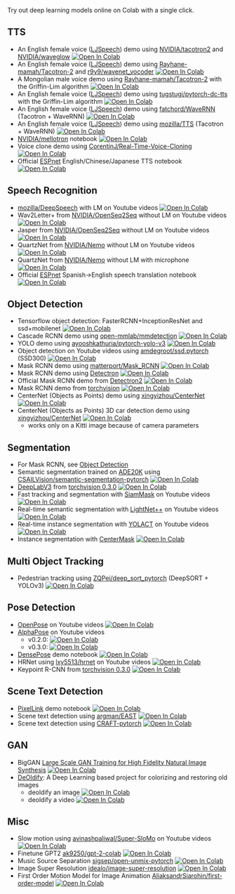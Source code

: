 Try out deep learning models online on Colab with a single click.

## TTS
* An English female voice ([LJSpeech](https://keithito.com/LJ-Speech-Dataset/)) demo using [NVIDIA/tacotron2](https://github.com/NVIDIA/tacotron2) and [NVIDIA/waveglow](https://github.com/NVIDIA/waveglow)
[![Open In Colab](https://colab.research.google.com/assets/colab-badge.svg)](https://colab.research.google.com/github/tugstugi/dl-colab-notebooks/blob/master/notebooks/NVidia_Tacotron2_Waveglow.ipynb)
* An English female voice ([LJSpeech](https://keithito.com/LJ-Speech-Dataset/)) demo using [Rayhane-mamah/Tacotron-2](https://github.com/Rayhane-mamah/Tacotron-2) and [r9y9/wavenet_vocoder](https://github.com/r9y9/wavenet_vocoder)
[![Open In Colab](https://colab.research.google.com/assets/colab-badge.svg)](https://colab.research.google.com/github/r9y9/Colaboratory/blob/master/Tacotron2_and_WaveNet_text_to_speech_demo.ipynb)
* A Mongolian male voice demo using [Rayhane-mamah/Tacotron-2](https://github.com/Rayhane-mamah/Tacotron-2) with the Griffin-Lim algorithm
[![Open In Colab](https://colab.research.google.com/assets/colab-badge.svg)](https://colab.research.google.com/github/tugstugi/mongolian-nlp/blob/master/misc/Tacotron_MongolianTTS.ipynb)  
* An English female voice ([LJSpeech](https://keithito.com/LJ-Speech-Dataset/)) demo using [tugstugi/pytorch-dc-tts](https://github.com/tugstugi/pytorch-dc-tts) with the Griffin-Lim algorithm
[![Open In Colab](https://colab.research.google.com/assets/colab-badge.svg)](https://colab.research.google.com/github/tugstugi/pytorch-dc-tts/blob/master/notebooks/EnglishTTS.ipynb)
* An English female voice ([LJSpeech](https://keithito.com/LJ-Speech-Dataset/)) demo using [fatchord/WaveRNN](https://github.com/fatchord/WaveRNN) (Tacotron + WaveRNN)
[![Open In Colab](https://colab.research.google.com/assets/colab-badge.svg)](https://colab.research.google.com/github/tugstugi/dl-colab-notebooks/blob/master/notebooks/fatchordWaveRNN.ipynb)
* An English female voice ([LJSpeech](https://keithito.com/LJ-Speech-Dataset/)) demo using [mozilla/TTS](https://github.com/mozilla/TTS) (Tacotron + WaveRNN)
[![Open In Colab](https://colab.research.google.com/assets/colab-badge.svg)](https://colab.research.google.com/github/tugstugi/dl-colab-notebooks/blob/master/notebooks/Mozilla_TTS_WaveRNN.ipynb)
* [NVIDIA/mellotron](https://github.com/NVIDIA/mellotron) notebook
[![Open In Colab](https://colab.research.google.com/assets/colab-badge.svg)](https://colab.research.google.com/github/yhgon/mellotron/blob/master/inference_colab.ipynb)
* Voice clone demo using [CorentinJ/Real-Time-Voice-Cloning](https://github.com/CorentinJ/Real-Time-Voice-Cloning)
[![Open In Colab](https://colab.research.google.com/assets/colab-badge.svg)](https://colab.research.google.com/github/tugstugi/dl-colab-notebooks/blob/master/notebooks/RealTimeVoiceCloning.ipynb)
* Official [ESPnet](https://github.com/espnet/espnet) English/Chinese/Japanese TTS notebook [![Open In Colab](https://colab.research.google.com/assets/colab-badge.svg)](https://colab.research.google.com/github/espnet/notebook/blob/master/tts_realtime_demo.ipynb)


## Speech Recognition
* [mozilla/DeepSpeech](https://github.com/mozilla/DeepSpeech) with LM on Youtube videos
[![Open In Colab](https://colab.research.google.com/assets/colab-badge.svg)](https://colab.research.google.com/github/tugstugi/dl-colab-notebooks/blob/master/notebooks/MozillaDeepSpeech.ipynb)
* Wav2Letter+ from [NVIDIA/OpenSeq2Seq](https://github.com/NVIDIA/OpenSeq2Seq.git) without LM on Youtube videos
[![Open In Colab](https://colab.research.google.com/assets/colab-badge.svg)](https://colab.research.google.com/github/tugstugi/dl-colab-notebooks/blob/master/notebooks/NVidiaWav2LetterPlus.ipynb)
* Jasper from [NVIDIA/OpenSeq2Seq](https://github.com/NVIDIA/OpenSeq2Seq.git) without LM on Youtube videos [![Open In Colab](https://colab.research.google.com/assets/colab-badge.svg)](https://colab.research.google.com/github/tugstugi/dl-colab-notebooks/blob/master/notebooks/NVidiaJasper.ipynb)
* QuartzNet from [NVIDIA/Nemo](https://github.com/NVIDIA/NeMo.git) without LM on Youtube videos [![Open In Colab](https://colab.research.google.com/assets/colab-badge.svg)](https://colab.research.google.com/github/tugstugi/dl-colab-notebooks/blob/master/notebooks/NVidiaQuartzNet.ipynb)
* QuartzNet from [NVIDIA/Nemo](https://github.com/NVIDIA/NeMo.git) without LM with microphone [![Open In Colab](https://colab.research.google.com/assets/colab-badge.svg)](https://colab.research.google.com/github/tugstugi/dl-colab-notebooks/blob/master/notebooks/NVidiaQuartzNetMic.ipynb)
* Official [ESPnet](https://github.com/espnet/espnet) Spanish->English speech translation notebook [![Open In Colab](https://colab.research.google.com/assets/colab-badge.svg)](https://colab.research.google.com/github/espnet/notebook/blob/master/st_demo.ipynb)


## Object Detection
* Tensorflow object detection: FasterRCNN+InceptionResNet and ssd+mobilenet
[![Open In Colab](https://colab.research.google.com/assets/colab-badge.svg)](https://colab.research.google.com/github/tensorflow/hub/blob/master/examples/colab/object_detection.ipynb)
* Cascade RCNN demo using [open-mmlab/mmdetection](https://github.com/open-mmlab/mmdetection)
[![Open In Colab](https://colab.research.google.com/assets/colab-badge.svg)](https://colab.research.google.com/github/tugstugi/dl-colab-notebooks/blob/master/notebooks/Open_MMLab_Detection_Toolbox_Cascade_RCNN.ipynb)
* YOLO demo using [ayooshkathuria/pytorch-yolo-v3](https://github.com/ayooshkathuria/pytorch-yolo-v3)
[![Open In Colab](https://colab.research.google.com/assets/colab-badge.svg)](https://colab.research.google.com/github/tugstugi/dl-colab-notebooks/blob/master/notebooks/YOLOv3_PyTorch.ipynb)
* Object detection on Youtube videos using [amdegroot/ssd.pytorch](https://github.com/amdegroot/ssd.pytorch) (SSD300)
[![Open In Colab](https://colab.research.google.com/assets/colab-badge.svg)](https://colab.research.google.com/github/tugstugi/dl-colab-notebooks/blob/master/notebooks/SSD_Pytorch_Video.ipynb)  
* Mask RCNN demo using [matterport/Mask_RCNN](https://github.com/matterport/Mask_RCNN)
[![Open In Colab](https://colab.research.google.com/assets/colab-badge.svg)](https://colab.research.google.com/github/tugstugi/dl-colab-notebooks/blob/master/notebooks/Matterport_Mask_RCNN.ipynb)
* Mask RCNN demo using [Detectron](https://github.com/facebookresearch/Detectron)
[![Open In Colab](https://colab.research.google.com/assets/colab-badge.svg)](https://colab.research.google.com/github/tugstugi/dl-colab-notebooks/blob/master/notebooks/Detectron_MaskRCNN.ipynb)
* Official Mask RCNN demo from [Detectron2](https://github.com/facebookresearch/detectron2)
[![Open In Colab](https://colab.research.google.com/assets/colab-badge.svg)](https://colab.research.google.com/drive/16jcaJoc6bCFAQ96jDe2HwtXj7BMD_-m5)
* Mask RCNN demo from [torchvision](https://pytorch.org/docs/stable/torchvision/index.html)
[![Open In Colab](https://colab.research.google.com/assets/colab-badge.svg)](https://colab.research.google.com/github/tugstugi/dl-colab-notebooks/blob/master/notebooks/TorchvisionMaskRCNN.ipynb)
* CenterNet (Objects as Points) demo using [xingyizhou/CenterNet](https://github.com/xingyizhou/CenterNet)
[![Open In Colab](https://colab.research.google.com/assets/colab-badge.svg)](https://colab.research.google.com/github/tugstugi/dl-colab-notebooks/blob/master/notebooks/CenterNet_ObjectsAsPoints.ipynb)
* CenterNet (Objects as Points) 3D car detection demo using [xingyizhou/CenterNet](https://github.com/xingyizhou/CenterNet)
[![Open In Colab](https://colab.research.google.com/assets/colab-badge.svg)](https://colab.research.google.com/github/tugstugi/dl-colab-notebooks/blob/master/notebooks/CenterNet_ObjectsAsPoints_3D.ipynb)
  * works only on a Kitti image because of camera parameters

## Segmentation
* For Mask RCNN, see [Object Detection](https://github.com/tugstugi/dl-colab-notebooks#object-detection)
* Semantic segmentation trained on [ADE20K](http://groups.csail.mit.edu/vision/datasets/ADE20K/) using [CSAILVision/semantic-segmentation-pytorch](https://github.com/CSAILVision/semantic-segmentation-pytorch)
[![Open In Colab](https://colab.research.google.com/assets/colab-badge.svg)](https://colab.research.google.com/github/tugstugi/dl-colab-notebooks/blob/master/notebooks/CSAILVision_SemanticSegmentation.ipynb)
* [DeepLabV3](https://arxiv.org/abs/1706.05587) from [torchvision 0.3.0](https://pytorch.org/docs/stable/torchvision/index.html)
[![Open In Colab](https://colab.research.google.com/assets/colab-badge.svg)](https://colab.research.google.com/github/tugstugi/dl-colab-notebooks/blob/master/notebooks/TorchvisionDeepLabV3.ipynb)
* Fast tracking and segmentation with [SiamMask](https://github.com/foolwood/SiamMask) on Youtube videos
[![Open In Colab](https://colab.research.google.com/assets/colab-badge.svg)](https://colab.research.google.com/github/tugstugi/dl-colab-notebooks/blob/master/notebooks/SiamMask.ipynb)
* Real-time semantic segmentation with [LightNet++](https://github.com/ansleliu/LightNetPlusPlus) on Youtube videos
[![Open In Colab](https://colab.research.google.com/assets/colab-badge.svg)](https://colab.research.google.com/github/tugstugi/dl-colab-notebooks/blob/master/notebooks/LightNetPlusPlus.ipynb)
* Real-time instance segmentation with [YOLACT](https://github.com/dbolya/yolact) on Youtube videos
[![Open In Colab](https://colab.research.google.com/assets/colab-badge.svg)](https://colab.research.google.com/github/tugstugi/dl-colab-notebooks/blob/master/notebooks/YOLACT.ipynb)
* Instance segmentation with [CenterMask](https://github.com/youngwanLEE/CenterMask/)
[![Open In Colab](https://colab.research.google.com/assets/colab-badge.svg)](https://colab.research.google.com/github/tugstugi/dl-colab-notebooks/blob/master/notebooks/CenterMask.ipynb)


## Multi Object Tracking
* Pedestrian tracking using [ZQPei/deep_sort_pytorch](https://github.com/ZQPei/deep_sort_pytorch) (DeepSORT + YOLOv3)
[![Open In Colab](https://colab.research.google.com/assets/colab-badge.svg)](https://colab.research.google.com/github/tugstugi/dl-colab-notebooks/blob/master/notebooks/DeepSORT_YOLOv3.ipynb)  


## Pose Detection
* [OpenPose](https://github.com/CMU-Perceptual-Computing-Lab/openpose) on Youtube videos
[![Open In Colab](https://colab.research.google.com/assets/colab-badge.svg)](https://colab.research.google.com/github/tugstugi/dl-colab-notebooks/blob/master/notebooks/OpenPose.ipynb)
* [AlphaPose](https://github.com/MVIG-SJTU/AlphaPose) on Youtube videos
  * v0.2.0: [![Open In Colab](https://colab.research.google.com/assets/colab-badge.svg)](https://colab.research.google.com/github/tugstugi/dl-colab-notebooks/blob/master/notebooks/AlphaPose.ipynb)
  * v0.3.0: [![Open In Colab](https://colab.research.google.com/assets/colab-badge.svg)](https://colab.research.google.com/github/tugstugi/dl-colab-notebooks/blob/master/notebooks/AlphaPoseV0_3_0.ipynb)
* [DensePose](https://github.com/facebookresearch/DensePose) demo notebook
[![Open In Colab](https://colab.research.google.com/assets/colab-badge.svg)](https://colab.research.google.com/github/tugstugi/dl-colab-notebooks/blob/master/notebooks/DensePose.ipynb)
* HRNet using [lxy5513/hrnet](https://github.com/lxy5513/hrnet) on Youtube videos
[![Open In Colab](https://colab.research.google.com/assets/colab-badge.svg)](https://colab.research.google.com/github/tugstugi/dl-colab-notebooks/blob/master/notebooks/HRNet_lxy5513.ipynb)
* Keypoint R-CNN from [torchvision 0.3.0](https://pytorch.org/docs/stable/torchvision/index.html)
[![Open In Colab](https://colab.research.google.com/assets/colab-badge.svg)](https://colab.research.google.com/github/tugstugi/dl-colab-notebooks/blob/master/notebooks/TorchvisionPersonKeypoint.ipynb)


## Scene Text Detection
* [PixelLink](https://github.com/ZJULearning/pixel_link) demo notebook
[![Open In Colab](https://colab.research.google.com/assets/colab-badge.svg)](https://colab.research.google.com/github/tugstugi/dl-colab-notebooks/blob/master/notebooks/PixelLink.ipynb)
* Scene text detection using [argman/EAST](https://github.com/argman/EAST)
[![Open In Colab](https://colab.research.google.com/assets/colab-badge.svg)](https://colab.research.google.com/github/tugstugi/dl-colab-notebooks/blob/master/notebooks/EAST.ipynb)
* Scene text detection using [CRAFT-pytorch](https://github.com/clovaai/CRAFT-pytorch)
[![Open In Colab](https://colab.research.google.com/assets/colab-badge.svg)](https://colab.research.google.com/github/tugstugi/dl-colab-notebooks/blob/master/notebooks/CRAFT.ipynb)


## GAN
* BigGAN [Large Scale GAN Training for High Fidelity Natural Image Synthesis](https://arxiv.org/abs/1809.11096)
[![Open In Colab](https://colab.research.google.com/assets/colab-badge.svg)](https://colab.research.google.com/github/tensorflow/hub/blob/master/examples/colab/biggan_generation_with_tf_hub.ipynb)  
* [DeOldify](https://github.com/jantic/DeOldify): A Deep Learning based project for colorizing and restoring old images
  * deoldify an image [![Open In Colab](https://colab.research.google.com/assets/colab-badge.svg)](https://colab.research.google.com/github/jantic/DeOldify/blob/master/ImageColorizerColab.ipynb)
  * deoldify a video [![Open In Colab](https://colab.research.google.com/assets/colab-badge.svg)](https://colab.research.google.com/github/jantic/DeOldify/blob/master/VideoColorizerColab.ipynb)


## Misc
* Slow motion using [avinashpaliwal/Super-SloMo](https://github.com/avinashpaliwal/Super-SloMo) on Youtube videos
[![Open In Colab](https://colab.research.google.com/assets/colab-badge.svg)](https://colab.research.google.com/github/tugstugi/dl-colab-notebooks/blob/master/notebooks/SuperSloMo.ipynb)
* Finetune GPT2 [ak9250/gpt-2-colab](https://github.com/ak9250/gpt-2-colab/) [![Open In Colab](https://colab.research.google.com/assets/colab-badge.svg)](https://colab.research.google.com/github/ak9250/gpt-2-colab/blob/master/GPT_2.ipynb)
* Music Source Separation [sigsep/open-unmix-pytorch](https://github.com/sigsep/open-unmix-pytorch) [![Open In Colab](https://colab.research.google.com/assets/colab-badge.svg)](https://colab.research.google.com/drive/1mijF0zGWxN-KaxTnd0q6hayAlrID5fEQ)
* Image Super Resolution [idealo/image-super-resolution](https://github.com/idealo/image-super-resolution) [![Open In Colab](https://colab.research.google.com/assets/colab-badge.svg)](https://colab.research.google.com/github/tugstugi/dl-colab-notebooks/blob/master/notebooks/ISR_Prediction_Tutorial.ipynb)
* First Order Motion Model for Image Animation [AliaksandrSiarohin/first-order-model](https://github.com/AliaksandrSiarohin/first-order-model) [![Open In Colab](https://colab.research.google.com/assets/colab-badge.svg)](https://colab.research.google.com/github/AliaksandrSiarohin/first-order-model/blob/master/demo.ipynb)

